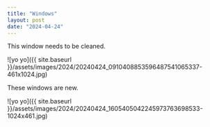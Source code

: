 ```yaml
---
title: "Windows"
layout: post
date: "2024-04-24"
---
```


This window needs to be cleaned.

![yo yo]({{ site.baseurl }}/assets/images/2024/20240424_0910408853596487541065337-461x1024.jpg)

These windows are new.

![yo yo]({{ site.baseurl }}/assets/images/2024/20240424_1605405042245973763698533-1024x461.jpg)
